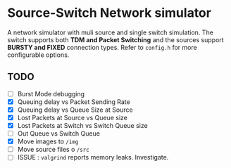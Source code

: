 # Source-Switch Network simulator
A network simulator with muli source and single switch simulation. The switch supports both **TDM and Packet Switching** and the sources support **BURSTY and FIXED** connection types. Refer to `config.h` for more configurable options.

## TODO
- [ ] Burst Mode debugging
- [X] Queuing delay vs Packet Sending Rate
- [X] Queuing delay vs Queue Size at Source
- [X] Lost Packets at Source vs Queue size
- [X] Lost Packets at Switch vs Switch Queue size
- [ ] Out Queue vs Switch Queue
- [X] Move images to `/img`
- [ ] Move source files o `/src`
- [ ] ISSUE : `valgrind` reports memory leaks. Investigate.